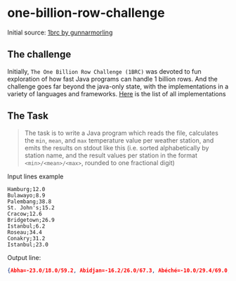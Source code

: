 # one-billion-row-challenge

Initial source: [1brc by gunnarmorling](https://github.com/gunnarmorling/1brc)

## The challenge

Initially, `The One Billion Row Challenge (1BRC)` was devoted to fun exploration of how fast Java programs can handle 1 billion rows.
And the challenge goes far beyond the java-only state, with the implementations in a variety of languages and frameworks. 
[Here](https://github.com/gunnarmorling/1brc/discussions/categories/show-and-tell) is the list of all implementations

## The Task

> The task is to write a Java program which reads the file, calculates the `min`, `mean`, and `max` temperature value per weather station, and emits the results on stdout like this (i.e. sorted alphabetically by station name, and the result values per station in the format `<min>/<mean>/<max>`, rounded to one fractional digit)

Input lines example 
```csv
Hamburg;12.0
Bulawayo;8.9
Palembang;38.8
St. John's;15.2
Cracow;12.6
Bridgetown;26.9
Istanbul;6.2
Roseau;34.4
Conakry;31.2
Istanbul;23.0
```

Output line:
```json
{Abha=-23.0/18.0/59.2, Abidjan=-16.2/26.0/67.3, Abéché=-10.0/29.4/69.0, ...}
```


